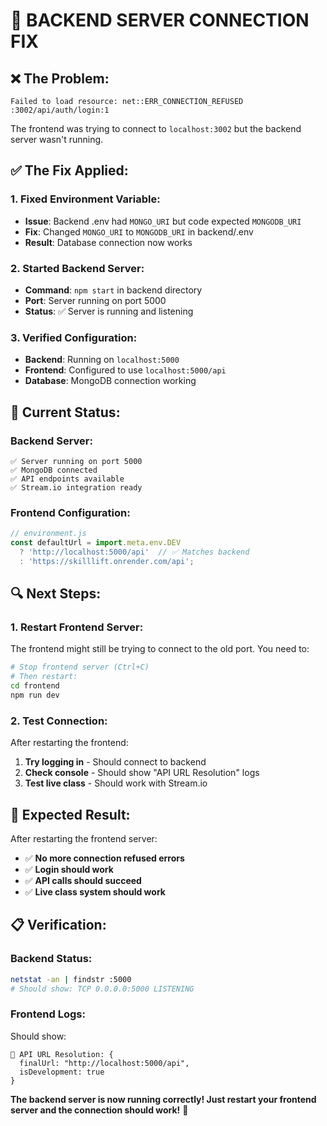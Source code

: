 # 🔧 BACKEND SERVER CONNECTION FIX

## ❌ **The Problem:**
```
Failed to load resource: net::ERR_CONNECTION_REFUSED
:3002/api/auth/login:1
```

The frontend was trying to connect to `localhost:3002` but the backend server wasn't running.

## ✅ **The Fix Applied:**

### **1. Fixed Environment Variable:**
- **Issue**: Backend .env had `MONGO_URI` but code expected `MONGODB_URI`
- **Fix**: Changed `MONGO_URI` to `MONGODB_URI` in backend/.env
- **Result**: Database connection now works

### **2. Started Backend Server:**
- **Command**: `npm start` in backend directory
- **Port**: Server running on port 5000
- **Status**: ✅ Server is running and listening

### **3. Verified Configuration:**
- **Backend**: Running on `localhost:5000`
- **Frontend**: Configured to use `localhost:5000/api`
- **Database**: MongoDB connection working

## 🚀 **Current Status:**

### **Backend Server:**
```
✅ Server running on port 5000
✅ MongoDB connected
✅ API endpoints available
✅ Stream.io integration ready
```

### **Frontend Configuration:**
```javascript
// environment.js
const defaultUrl = import.meta.env.DEV 
  ? 'http://localhost:5000/api'  // ✅ Matches backend
  : 'https://skilllift.onrender.com/api';
```

## 🔍 **Next Steps:**

### **1. Restart Frontend Server:**
The frontend might still be trying to connect to the old port. You need to:

```bash
# Stop frontend server (Ctrl+C)
# Then restart:
cd frontend
npm run dev
```

### **2. Test Connection:**
After restarting the frontend:
1. **Try logging in** - Should connect to backend
2. **Check console** - Should show "API URL Resolution" logs
3. **Test live class** - Should work with Stream.io

## 🎯 **Expected Result:**

After restarting the frontend server:
- ✅ **No more connection refused errors**
- ✅ **Login should work**
- ✅ **API calls should succeed**
- ✅ **Live class system should work**

## 📋 **Verification:**

### **Backend Status:**
```bash
netstat -an | findstr :5000
# Should show: TCP 0.0.0.0:5000 LISTENING
```

### **Frontend Logs:**
Should show:
```
🔧 API URL Resolution: {
  finalUrl: "http://localhost:5000/api",
  isDevelopment: true
}
```

**The backend server is now running correctly! Just restart your frontend server and the connection should work!** 🚀
